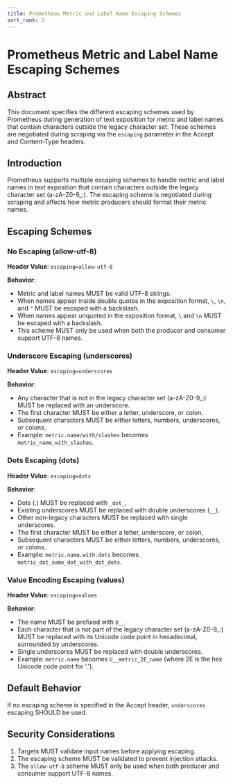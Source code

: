 ```yaml
---
title: Prometheus Metric and Label Name Escaping Schemes
sort_rank: 2
---
```


# Prometheus Metric and Label Name Escaping Schemes

## Abstract

This document specifies the different escaping schemes used by Prometheus during
generation of text exposition for metric and label names that contain characters
outside the legacy character set. These schemes are negotiated during scraping
via the `escaping` parameter in the Accept and Content-Type headers.

## Introduction

Prometheus supports multiple escaping schemes to handle metric and label names
in text exposition that contain characters outside the legacy character set
(a-zA-Z0-9_:). The escaping scheme is negotiated during scraping and affects how
metric producers should format their metric names.

## Escaping Schemes

### No Escaping (allow-utf-8)

**Header Value**: `escaping=allow-utf-8`

**Behavior**:
- Metric and label names MUST be valid UTF-8 strings.
- When names appear inside double quotes in the exposition format, `\`, `\n`,
  and `"` MUST be escaped with a backslash.
- When names appear unquoted in the exposition format, `\` and `\n` MUST be
  escaped with a backslash.
- This scheme MUST only be used when both the producer and consumer support
  UTF-8 names.

### Underscore Escaping (underscores)

**Header Value**: `escaping=underscores`

**Behavior**:
- Any character that is not in the legacy character set (a-zA-Z0-9_:) MUST be
  replaced with an underscore.
- The first character MUST be either a letter, underscore, or colon.
- Subsequent characters MUST be either letters, numbers, underscores, or colons.
- Example: `metric.name/with/slashes` becomes `metric_name_with_slashes`.

### Dots Escaping (dots)

**Header Value**: `escaping=dots`

**Behavior**:
- Dots (.) MUST be replaced with `_dot_`.
- Existing underscores MUST be replaced with double underscores (`__`).
- Other non-legacy characters MUST be replaced with single underscores.
- The first character MUST be either a letter, underscore, or colon.
- Subsequent characters MUST be either letters, numbers, underscores, or colons.
- Example: `metric.name.with.dots` becomes `metric_dot_name_dot_with_dot_dots`.

### Value Encoding Escaping (values)

**Header Value**: `escaping=values`

**Behavior**:
- The name MUST be prefixed with `U__`.
- Each character that is not part of the legacy character set (a-zA-Z0-9_:) MUST
  be replaced with its Unicode code point in hexadecimal, surrounded by
  underscores.
- Single underscores MUST be replaced with double underscores.
- Example: `metric.name` becomes `U__metric_2E_name` (where 2E is the hex
  Unicode code point for '.').

## Default Behavior

If no escaping scheme is specified in the Accept header, `underscores` escaping
SHOULD be used.

## Security Considerations

1. Targets MUST validate input names before applying escaping.
2. The escaping scheme MUST be validated to prevent injection attacks.
3. The `allow-utf-8` scheme MUST only be used when both producer and consumer
   support UTF-8 names.

